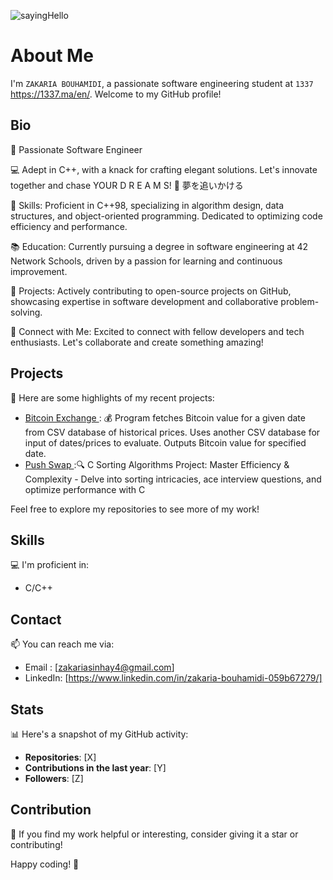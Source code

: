 ![sayingHello](https://imgs.search.brave.com/-c0ylUG1eoAcx0J0HoAW3CuHR1CeZB3-awYr4pKSFZc/rs:fit:860:0:0/g:ce/aHR0cHM6Ly90NC5m/dGNkbi5uZXQvanBn/LzA1Lzc0LzM3LzQx/LzM2MF9GXzU3NDM3/NDEzMV9peHdBTkh0/cW00dVVZemplNHYw/TFFiM0M5MEp0QlJC/Ty5qcGc)

# About Me
I'm `ZAKARIA BOUHAMIDI`, a passionate software engineering student at ` 1337 ` https://1337.ma/en/. Welcome to my GitHub profile!

## Bio

🚀 Passionate Software Engineer

💻 Adept in C++, with a knack for crafting elegant solutions. Let's innovate together and chase YOUR D R E A M S! 🌟 夢を追いかける

🔧 Skills: Proficient in C++98, specializing in algorithm design, data structures, and object-oriented programming. Dedicated to optimizing code efficiency and performance.

📚 Education: Currently pursuing a degree in software engineering at 42 Network Schools, driven by a passion for learning and continuous improvement.

🔗 Projects: Actively contributing to open-source projects on GitHub, showcasing expertise in software development and collaborative problem-solving.

💬 Connect with Me: Excited to connect with fellow developers and tech enthusiasts. Let's collaborate and create something amazing!


## Projects

🚀 Here are some highlights of my recent projects:

- [ Bitcoin Exchange ](https://github.com/zakinshi/CPP_PARSING): 💰 Program fetches Bitcoin value for a given date from CSV database of historical prices. Uses another CSV database for input of dates/prices to evaluate. Outputs Bitcoin value for specified date.
- [ Push Swap ](https://github.com/zakinshi/Push_swap):🔍 C Sorting Algorithms Project: Master Efficiency & Complexity - Delve into sorting intricacies, ace interview questions, and optimize performance with C

Feel free to explore my repositories to see more of my work!

## Skills

💻 I'm proficient in:

- C/C++

## Contact

📫 You can reach me via:

- Email   : [zakariasinhay4@gmail.com]
- LinkedIn: [https://www.linkedin.com/in/zakaria-bouhamidi-059b67279/]

## Stats

📊 Here's a snapshot of my GitHub activity:

- **Repositories**: [X]
- **Contributions in the last year**: [Y]
- **Followers**: [Z]

## Contribution

🌟 If you find my work helpful or interesting, consider giving it a star or contributing!

Happy coding! 🚀
